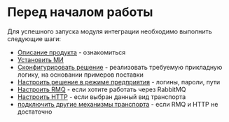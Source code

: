 # Перед началом работы

Для успешного запуска модуля интеграции необходимо выполнить следующие шаги:

- [Описание продукта](./developer_instruction/1%20dev.md) - ознакомиться
- [Установить МИ](./admin_instruction/how_to_install_mi.md)
- [Сконфигурировать решение](./developer_instruction/2%20demo.md) - реализовать требуемую прикладную логику, на основании примеров поставки
- [Настроить решение в режиме предприятия](./admin_instruction/how_to_1c.md) - логины, пароли, пути
- [Настроить RMQ](./admin_instruction/how_to_RMQ.md) - если хотите работать через RabbitMQ
- [Настроить HTTP](./admin_instruction/how_to_HTTP.md) - если выбран данный вид транспорта
- [подключить другие механизмы транспорта](./developer_instruction/3%202%20new%20transport.md) - если RMQ и HTTP не достаточно